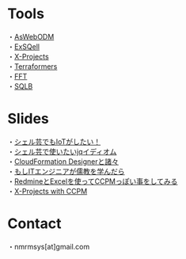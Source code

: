 # Tools
・[AsWebODM](https://github.com/nmrmsys/AsWebODM)<br>
・[ExSQell](https://github.com/nmrmsys/ExSQell)<br>
・[X-Projects](https://github.com/nmrmsys/X-Projects)<br>
・[Terraformers](https://github.com/nmrmsys/dockerfiles/tree/master/terraformers)<br>
・[FFT](https://github.com/nmrmsys/FFT)<br>
・[SQLB](https://github.com/nmrmsys/SQLB)<br>

# Slides
・[シェル芸でもIoTがしたい！](https://dl.dropboxusercontent.com/u/54939588/slides/IoT-ShellGei-and-OtherDelusions.html)<br>
・[シェル芸で使いたいjqイディオム](https://dl.dropboxusercontent.com/u/54939588/slides/UsefulJqIdiomInShellGei.html)<br>
・[CloudFormation Designerと諸々](https://dl.dropboxusercontent.com/u/54939588/slides/CloudFormationDesignerAndMore.html)<br>
・[もしITエンジニアが儒教を学んだら](https://dl.dropboxusercontent.com/u/54939588/slides/If-ItEngineer-Becomes-Confucian.html)<br>
・[RedmineとExcelを使ってCCPMっぽい事をしてみる](https://dl.dropboxusercontent.com/u/54939588/slides/X-ProjectsCCPM_OnlyMeRailsCant.html)<br>
・[X-Projects with CCPM](https://dl.dropboxusercontent.com/u/54939588/slides/X-ProjectsCCPM.html)<br>

# Contact
・nmrmsys[at]gmail.com<br>
